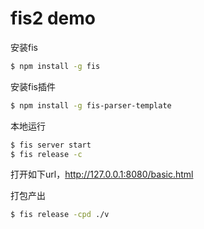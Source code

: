 # fis2 demo

安装fis

```bash
$ npm install -g fis
```

安装fis插件

```bash
$ npm install -g fis-parser-template
```

本地运行

```bash
$ fis server start
$ fis release -c
```

打开如下url，http://127.0.0.1:8080/basic.html

打包产出

```bash
$ fis release -cpd ./v
```
